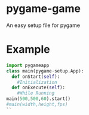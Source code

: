 # pygame-game
An easy setup file for pygame

# Example


```python
import pygameapp
class main(pygame-setup.App):
  def onStart(self):
    #Initialization 
  def onExecute(self):
    #While Running
main(500,500,60).start()
#main(width,height,fps)
``

